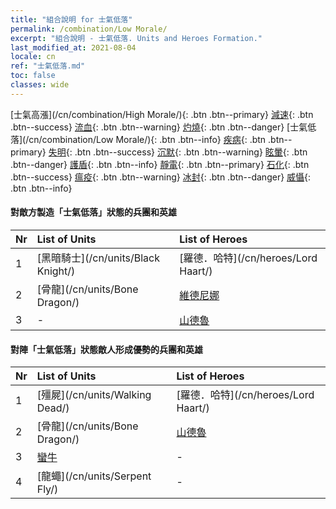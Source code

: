 ```yaml
---
title: "組合說明 for 士氣低落"
permalink: /combination/Low Morale/
excerpt: "組合說明 - 士氣低落. Units and Heroes Formation."
last_modified_at: 2021-08-04
locale: cn
ref: "士氣低落.md"
toc: false
classes: wide
---
```


  [士氣高漲](/cn/combination/High Morale/){: .btn .btn--primary} [減速](/cn/combination/Slow/){: .btn .btn--success} [流血](/cn/combination/Bleeding/){: .btn .btn--warning} [灼燒](/cn/combination/Burning/){: .btn .btn--danger} [士氣低落](/cn/combination/Low Morale/){: .btn .btn--info} [疾病](/cn/combination/Disease/){: .btn .btn--primary} [失明](/cn/combination/Blind/){: .btn .btn--success} [沉默](/cn/combination/Silence/){: .btn .btn--warning} [眩暈](/cn/combination/Stun/){: .btn .btn--danger} [護盾](/cn/combination/Shield/){: .btn .btn--info} [靜電](/cn/combination/Static/){: .btn .btn--primary} [石化](/cn/combination/Petrify/){: .btn .btn--success} [瘟疫](/cn/combination/Plague/){: .btn .btn--warning} [冰封](/cn/combination/Freeze/){: .btn .btn--danger} [威懾](/cn/combination/Deterrence/){: .btn .btn--info} 


#### 對敵方製造「士氣低落」狀態的兵團和英雄

  | Nr |  List of Units  | List of Heroes | 
  |:---|:----------------|:---------------| 
  | 1 | [黑暗騎士](/cn/units/Black Knight/) | [羅德．哈特](/cn/heroes/Lord Haart/) |
  | 2 | [骨龍](/cn/units/Bone Dragon/) | [維德尼娜](/cn/heroes/Vidomina/) |
  | 3 | - | [山德魯](/cn/heroes/Sandro/) |


#### 對陣「士氣低落」狀態敵人形成優勢的兵團和英雄

  | Nr |  List of Units  | List of Heroes | 
  |:---|:----------------|:---------------| 
  | 1 | [殭屍](/cn/units/Walking Dead/) | [羅德．哈特](/cn/heroes/Lord Haart/) |
  | 2 | [骨龍](/cn/units/Bone Dragon/) | [山德魯](/cn/heroes/Sandro/) |
  | 3 | [蠻牛](/cn/units/Gorgon/) | - |
  | 4 | [龍蠅](/cn/units/Serpent Fly/) | - |
